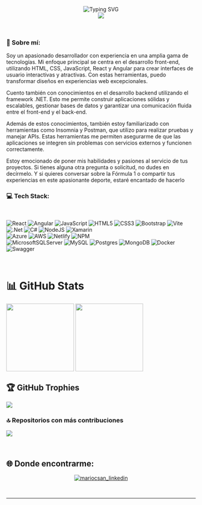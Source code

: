 <p align="center">
     <img src="https://readme-typing-svg.demolab.com?font=Fira+Code&duration=4000&pause=30&center=true&vCenter=true&multiline=true&repeat=false&random=false&width=435&height=150&lines=Mario+Canales;Desarrollador+Fullstack;React+%7C+Angular+%7C+.NET" alt="Typing SVG" />
    <br/>
      <img src="https://github-readme-stats.vercel.app/api?username=MariocSan&theme=tokyonight&hide_border=false&include_all_commits=true&count_private=true">
</p>
<br>

### 💫 Sobre mí:
Soy un apasionado desarrollador con experiencia en una amplia gama de tecnologías. Mi enfoque principal se centra en el desarrollo front-end, utilizando HTML, CSS, JavaScript, React y Angular para crear interfaces de usuario interactivas y atractivas. Con estas herramientas, puedo transformar diseños en experiencias web excepcionales.

Cuento también con conocimientos en el desarrollo backend utilizando el framework .NET. Esto me permite construir aplicaciones sólidas y escalables, gestionar bases de datos y garantizar una comunicación fluida entre el front-end y el back-end.

Además de estos conocimientos, también estoy familiarizado con herramientas como Insomnia y Postman, que utilizo para realizar pruebas y manejar APIs. Estas herramientas me permiten asegurarme de que las aplicaciones se integren sin problemas con servicios externos y funcionen correctamente.

Estoy emocionado de poner mis habilidades y pasiones al servicio de tus proyectos. Si tienes alguna otra pregunta o solicitud, no dudes en decírmelo. Y si quieres conversar sobre la Fórmula 1 o compartir tus experiencias en este apasionante deporte, estaré encantado de hacerlo


### 💻 Tech Stack:

<br>

![React](https://img.shields.io/badge/react-%2320232a.svg?style=for-the-badge&logo=react&logoColor=%2361DAFB)
![Angular](https://img.shields.io/badge/angular-%23DD0031.svg?style=for-the-badge&logo=angular&logoColor=white) 
![JavaScript](https://img.shields.io/badge/javascript-%23323330.svg?style=for-the-badge&logo=javascript&logoColor=%23F7DF1E) 
![HTML5](https://img.shields.io/badge/html5-%23E34F26.svg?style=for-the-badge&logo=html5&logoColor=white) 
![CSS3](https://img.shields.io/badge/css3-%231572B6.svg?style=for-the-badge&logo=css3&logoColor=white)
![Bootstrap](https://img.shields.io/badge/bootstrap-%23563D7C.svg?style=for-the-badge&logo=bootstrap&logoColor=white) 
![Vite](https://img.shields.io/badge/vite-%23646CFF.svg?style=for-the-badge&logo=vite&logoColor=white) 
<br>
![.Net](https://img.shields.io/badge/.NET-5C2D91?style=for-the-badge&logo=.net&logoColor=white) 
![C#](https://img.shields.io/badge/c%23-%23239120.svg?style=for-the-badge&logo=c-sharp&logoColor=white) 
![NodeJS](https://img.shields.io/badge/node.js-6DA55F?style=for-the-badge&logo=node.js&logoColor=white) 
![Xamarin](https://img.shields.io/badge/Xamarin-3199DC?style=for-the-badge&logo=xamarin&logoColor=white)
<br>
![Azure](https://img.shields.io/badge/azure-%230072C6.svg?style=for-the-badge&logo=azure-devops&logoColor=white) 
![AWS](https://img.shields.io/badge/AWS-%23FF9900.svg?style=for-the-badge&logo=amazon-aws&logoColor=white)
![Netlify](https://img.shields.io/badge/netlify-%23000000.svg?style=for-the-badge&logo=netlify&logoColor=#00C7B7) 
![NPM](https://img.shields.io/badge/NPM-%23000000.svg?style=for-the-badge&logo=npm&logoColor=white) 
<br>
![MicrosoftSQLServer](https://img.shields.io/badge/Microsoft%20SQL%20Sever-CC2927?style=for-the-badge&logo=microsoft%20sql%20server&logoColor=white)
![MySQL](https://img.shields.io/badge/mysql-%2300f.svg?style=for-the-badge&logo=mysql&logoColor=white)
![Postgres](https://img.shields.io/badge/postgres-%23316192.svg?style=for-the-badge&logo=postgresql&logoColor=white) 
![MongoDB](https://img.shields.io/badge/MongoDB-%234ea94b.svg?style=for-the-badge&logo=mongodb&logoColor=white)
![Docker](https://img.shields.io/badge/docker-%230db7ed.svg?style=for-the-badge&logo=docker&logoColor=white)
![Swagger](https://img.shields.io/badge/-Swagger-%23Clojure?style=for-the-badge&logo=swagger&logoColor=white)
<br>
<!--![AZUREDEVOPS](https://img.shields.io/badge/azuredevops-0078D7.svg?style=for-the-badge&logo=azuredevops&logoColor=white&color=%230078D7) -->


<!--![TypeScript](https://img.shields.io/badge/typescript-%23007ACC.svg?style=for-the-badge&logo=typescript&logoColor=white) --><br/>

# 📊 GitHub Stats

  <img height=180 align="center" src="https://github-readme-streak-stats.herokuapp.com/?user=MariocSan&theme=tokyonight&hide_border=false" />
  <img height=180 align="center" src="https://github-readme-stats.vercel.app/api/top-langs/?username=MariocSan&theme=tokyonight&hide_border=false&include_all_commits=true&count_private=false&layout=compact" />

## 🏆 GitHub Trophies
![](https://github-profile-trophy.vercel.app/?username=MariocSan&theme=tokyonight&no-frame=false&no-bg=false&margin-w=4)

### 🔝 Repositorios con más contribuciones
![](https://github-contributor-stats.vercel.app/api?username=MariocSan&limit=5&theme=tokyonight&combine_all_yearly_contributions=true)


<br>

## 🌐 Donde encontrarme:
<p align="center">
  <a href="https://www.linkedin.com/in/mariocanalessanchez/" target="blank"><img align="center" src="https://img.shields.io/badge/-LinkedIn-039BE5?style=for-the-badge&logo=Linkedin&logoColor=white&link=https://www.linkedin.com/in/mariocanalessanchez/" alt="mariocsan_linkedin"/></a>
</p>
<br>

-----

<p align="center">
  <img align="center" src="https://visitcount.itsvg.in/api?id=MariocSan&icon=7&color=6" target="blank/>
</p>
------


<!-- Proudly created with GPRM ( https://gprm.itsvg.in ) 
  [![](https://visitcount.itsvg.in/api?id=MariocSan&icon=7&color=6)](https://visitcount.itsvg.in)
  
